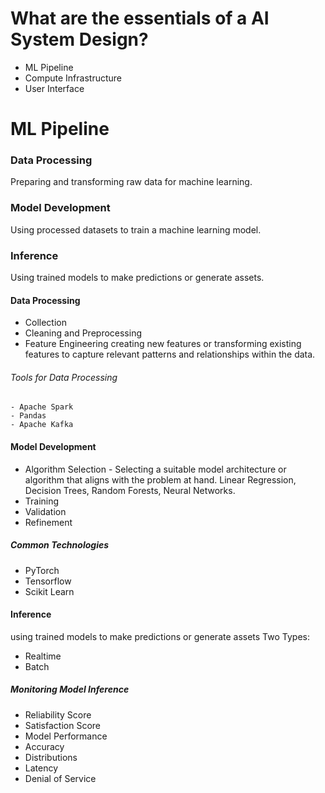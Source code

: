 # What are the essentials of a AI System Design? 
  - ML Pipeline 
  - Compute Infrastructure 
  - User Interface 

# ML Pipeline 

### Data Processing 
Preparing and transforming raw data for machine learning. 

### Model Development 
Using processed datasets to train a machine learning model. 

### Inference 
Using trained models to make predictions or generate assets. 


#### Data Processing 
- Collection 
- Cleaning and Preprocessing 
- Feature Engineering 
  creating new features or transforming existing features to capture relevant patterns and relationships within the data. 

###### Tools for Data Processing 
    - Apache Spark 
    - Pandas 
    - Apache Kafka 

#### Model Development 

- Algorithm Selection - Selecting a suitable model architecture or algorithm that aligns with the problem at hand. Linear Regression, Decision Trees, Random Forests, Neural Networks. 
- Training 
- Validation 
- Refinement 

##### Common Technologies

- PyTorch 
- Tensorflow 
- Scikit Learn 


#### Inference 
using trained models to make predictions or generate assets 
Two Types: 
 - Realtime 
 - Batch 

##### Monitoring Model Inference 
- Reliability Score 
- Satisfaction Score 
- Model Performance 
- Accuracy 
- Distributions 
- Latency 
- Denial of Service 